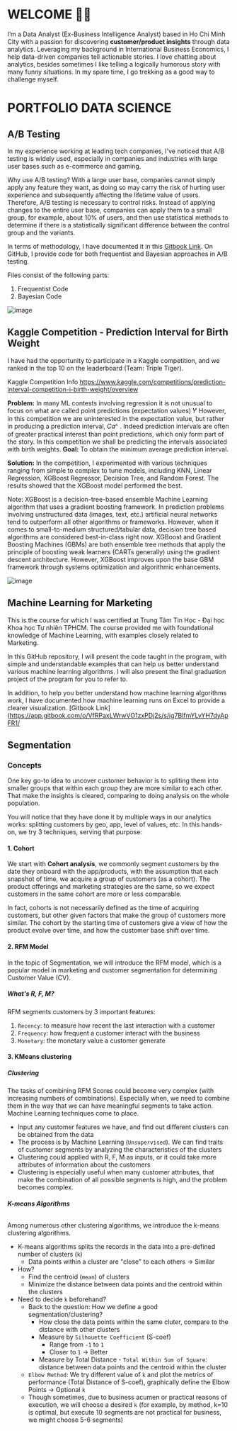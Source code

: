 # WELCOME 👋🏼

I’m a Data Analyst (Ex-Business Intelligence Analyst) based in Ho Chi Minh City with a passion for discovering **customer/product insights** through data analytics. Leveraging my background in International Business Economics, I help data-driven companies tell actionable stories. I love chatting about analytics, besides sometimes I like telling a logically humorous story with many funny situations. In my spare time, I go trekking as a good way to challenge myself. 

# PORTFOLIO DATA SCIENCE 
## A/B Testing

In my experience working at leading tech companies, I've noticed that A/B testing is widely used, especially in companies and industries with large user bases such as e-commerce and gaming.

Why use A/B testing? With a large user base, companies cannot simply apply any feature they want, as doing so may carry the risk of hurting user experience and subsequently affecting the lifetime value of users. Therefore, A/B testing is necessary to control risks. Instead of applying changes to the entire user base, companies can apply them to a small group, for example, about 10% of users, and then use statistical methods to determine if there is a statistically significant difference between the control group and the variants.

In terms of methodology, I have documented it in this [Gitbook Link](https://app.gitbook.com/o/VfRPaxLWrwVO1zxPDj2s/s/iggGa4mab2uKFxO1Zj5M/). On GitHub, I provide code for both frequentist and Bayesian approaches in A/B testing.

Files consist of the following parts:
1. Frequentist Code
2. Bayesian Code

![image](https://github.com/nguyentrituan/portfolio_data_science/assets/121095339/59bb93a6-e043-41b7-ba45-e98128be6b99)


## Kaggle Competition - Prediction Interval for Birth Weight

I have had the opportunity to participate in a Kaggle competition, and we ranked in the top 10 on the leaderboard (Team: Triple Tiger).

Kaggle Competition Info https://www.kaggle.com/competitions/prediction-interval-competition-i-birth-weight/overview

**Problem:** 
In many ML contests involving regression it is not unusual to focus on what are called point predictions (expectation values) 𝑌̂  However, in this competition we are uninterested in the expectation value, but rather in producing a prediction interval, 𝐶𝛼^ . Indeed prediction intervals are often of greater practical interest than point predictions, which only form part of the story. In this competition we shall be predicting the intervals associated with birth weights.
**Goal:** To obtain the minimum average prediction interval.

**Solution:**
In the competition, I experimented with various techniques ranging from simple to complex to tune models, including KNN, Linear Regression, XGBoost Regressor, Decision Tree, and Random Forest. The results showed that the XGBoost model performed the best.

Note:
XGBoost is a decision-tree-based ensemble Machine Learning algorithm that uses a gradient boosting framework. In prediction problems involving unstructured data (images, text, etc.) artificial neural networks tend to outperform all other algorithms or frameworks. However, when it comes to small-to-medium structured/tabular data, decision tree based algorithms are considered best-in-class right now. XGBoost and Gradient Boosting Machines (GBMs) are both ensemble tree methods that apply the principle of boosting weak learners (CARTs generally) using the gradient descent architecture. However, XGBoost improves upon the base GBM framework through systems optimization and algorithmic enhancements.

![image](https://github.com/nguyentrituan/portfolio_data_science/assets/121095339/e17796bd-3fc9-48fc-bd90-fbfedf4a7793)


## Machine Learning for Marketing

This is the course for which I was certified at Trung Tâm Tin Học - Đại học Khoa học Tự nhiên TPHCM. The course provided me with foundational knowledge of Machine Learning, with examples closely related to Marketing.

In this GitHub repository, I will present the code taught in the program, with simple and understandable examples that can help us better understand various machine learning algorithms. I will also present the final graduation project of the program for you to refer to.

In addition, to help you better understand how machine learning algorithms work, I have documented how machine learning runs on Excel to provide a clearer visualization. [Gitbook Link](https://app.gitbook.com/o/VfRPaxLWrwVO1zxPDj2s/s/ig7BlfmYLvYH7dyApFR1/


## Segmentation

### Concepts

One key go-to idea to uncover customer behavior is to spliting them into smaller groups that within each group they are more similar to each other.
That make the insights is cleared, comparing to doing analysis on the whole population. 

You will notice that they have done it by multiple ways in our analytics works: splitting customers by geo, app, level of values, etc.
In this hands-on, we try 3 techniques, serving that purpose: 

#### 1. Cohort

We start with **Cohort analysis**, we commonly segment customers by the date they onboard with the app/products, 
with the assumption that each snapshot of time, we acquire a group of customers (as a cohort). 
The product offerings and marketing strategies are the same, so we expect customers in the same cohort are more or less comparable. 

In fact, cohorts is not necessarily defined as the time of acquiring customers, but other given factors that make the group of customers more similar.
The cohort by the starting time of customers give a view of how the product evolve over time, and how the customer base shift over time.
 

#### 2. RFM Model

In the topic of Segmentation, we will introduce the RFM model, which is a popular model in marketing and customer segmentation for determining Customer Value (CV).


##### What's R, F, M?

RFM segments customers by 3 important features:

1. `Recency`: to measure how recent the last interaction with a customer
2. `Frequency`: how frequent a customer interact with the business
3. `Monetary`: the monetary value a customer generate

#### 3. KMeans clustering

##### **Clustering**

The tasks of combining RFM Scores could become very complex (with increasing numbers of combinations). Especially when, we need to combine them in the way that we can have meaningful segments to take action. Machine Learning techniques come to place. 

- Input any customer features we have, and find out different clusters can be obtained from the data
- The process is by Machine Learning (`Unsupervised`). We can find traits of customer segments by analyzing the characteristics of the clusters
- Clustering could applied with R, F, M as inputs, or it could take more attributes of information about the customers
- Clustering is especially useful when many customer attributes, that make the combination of all possible segments is high, and the problem becomes complex.

###### **K-means Algorithms**
Among numerous other clustering algorithms, we introduce the k-means clustering algorithms.

- K-means algorithms splits the records in the data into a pre-defined number of clusters (`k`)
	- Data points within a cluster are "close" to each others -> Similar
- How? 
	- Find the centroid (`mean`) of clusters
	- Minimize the distance between data points and the centroid within the clusters
- Need to decide `k` beforehand?
	- Back to the question: How we define a good segmentation/clustering?
		- How close the data points within the same cluter, compare to the distance with other clusters
		- Measure by `Silhouette Coefficient` (S-coef)
			- Range from `-1` to `1`
			- Closer to `1` -> Better
		- Measure by Total Distance - `Total Within Sum of Square`: distance between data points and the centroid within the cluster
	- `Elbow Method`: We try different value of `k` and plot the metrics of performance (Total Distance of S-coef), graphically define the Elbow Points -> Optional `k`
	- Though sometimes, due to business acumen or practical reasons of execution, we will choose a desired `k` (for example, by method, k=10 is optimal, but execute 10 segments are not practical for business, we might choose 5-6 segments)



